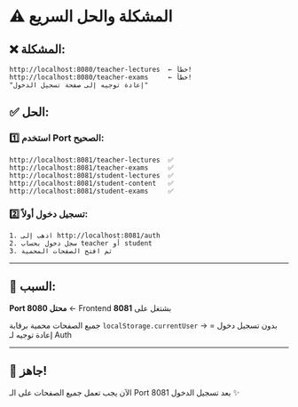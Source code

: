 # ⚠️ المشكلة والحل السريع

## ❌ المشكلة:
```
http://localhost:8080/teacher-lectures  ← خطأ!
http://localhost:8080/teacher-exams     ← خطأ!
"إعادة توجيه إلى صفحة تسجيل الدخول"
```

## ✅ الحل:

### 1️⃣ استخدم Port الصحيح:
```
http://localhost:8081/teacher-lectures  ✅
http://localhost:8081/teacher-exams     ✅
http://localhost:8081/student-lectures  ✅
http://localhost:8081/student-content   ✅
http://localhost:8081/student-exams     ✅
```

### 2️⃣ تسجيل دخول أولاً:
```
1. اذهب إلى http://localhost:8081/auth
2. سجل دخول بحساب teacher أو student
3. ثم افتح الصفحات المحمية
```

---

## 🔑 السبب:

**Port 8080 محتل** ← Frontend بشتغل على **8081**

جميع الصفحات محمية برقابة `localStorage.currentUser`
→ بدون تسجيل دخول = إعادة توجيه لـ Auth

---

## 🚀 جاهز!
الآن يجب تعمل جميع الصفحات على الـ Port 8081 بعد تسجيل الدخول ✨
